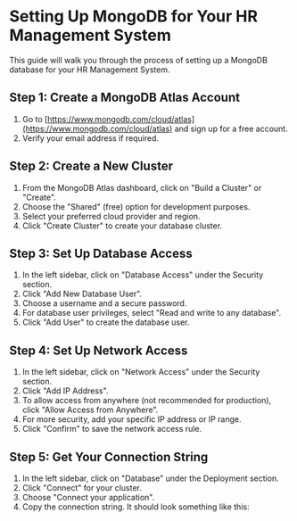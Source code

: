 # Setting Up MongoDB for Your HR Management System

This guide will walk you through the process of setting up a MongoDB database for your HR Management System.

## Step 1: Create a MongoDB Atlas Account

1. Go to [https://www.mongodb.com/cloud/atlas](https://www.mongodb.com/cloud/atlas) and sign up for a free account.
2. Verify your email address if required.

## Step 2: Create a New Cluster

1. From the MongoDB Atlas dashboard, click on "Build a Cluster" or "Create".
2. Choose the "Shared" (free) option for development purposes.
3. Select your preferred cloud provider and region.
4. Click "Create Cluster" to create your database cluster.

## Step 3: Set Up Database Access

1. In the left sidebar, click on "Database Access" under the Security section.
2. Click "Add New Database User".
3. Choose a username and a secure password.
4. For database user privileges, select "Read and write to any database".
5. Click "Add User" to create the database user.

## Step 4: Set Up Network Access

1. In the left sidebar, click on "Network Access" under the Security section.
2. Click "Add IP Address".
3. To allow access from anywhere (not recommended for production), click "Allow Access from Anywhere".
4. For more security, add your specific IP address or IP range.
5. Click "Confirm" to save the network access rule.

## Step 5: Get Your Connection String

1. In the left sidebar, click on "Database" under the Deployment section.
2. Click "Connect" for your cluster.
3. Choose "Connect your application".
4. Copy the connection string. It should look something like this:

